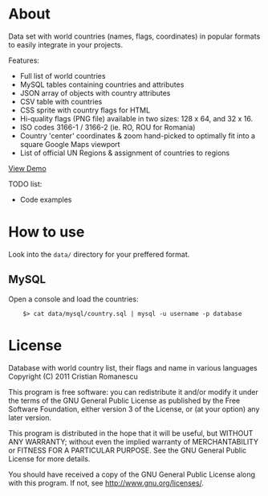 About
=====

Data set with world countries (names, flags, coordinates) in popular formats to easily integrate in your projects.

Features:

* Full list of world countries
* MySQL tables containing countries and attributes
* JSON array of objects with country attributes
* CSV table with countries
* CSS sprite with country flags for HTML
* Hi-quality flags (PNG file) available in two sizes: 128 x 64, and 32 x 16.
* ISO codes 3166-1 / 3166-2 (ie. RO, ROU for Romania)
* Country 'center' coordinates & zoom hand-picked to optimally fit into a square Google Maps viewport
* List of official UN Regions & assignment of countries to regions

[View Demo](http://cristiroma.github.io/countries)

TODO list:

* Code examples

How to use
==========

Look into the ```data/``` directory for your preffered format. 

MySQL
----

Open a console and load the countries:
```
	$> cat data/mysql/country.sql | mysql -u username -p database
```

License
=======

Database with world country list, their flags and name in various languages
Copyright (C) 2011  Cristian Romanescu

This program is free software: you can redistribute it and/or modify
it under the terms of the GNU General Public License as published by
the Free Software Foundation, either version 3 of the License, or
(at your option) any later version.

This program is distributed in the hope that it will be useful,
but WITHOUT ANY WARRANTY; without even the implied warranty of
MERCHANTABILITY or FITNESS FOR A PARTICULAR PURPOSE.  See the
GNU General Public License for more details.

You should have received a copy of the GNU General Public License
along with this program.  If not, see <http://www.gnu.org/licenses/>.
